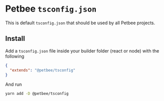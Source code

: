 # Petbee `tsconfig.json`

This is default `tsconfig.json` that should be used by all Petbee projects.

## Install

Add a `tsconfig.json` file inside your builder folder (react or node) with the following

```json
{
  "extends": "@petbee/tsconfig"
}
```

And run

```bash
yarn add -D @petbee/tsconfig
```
